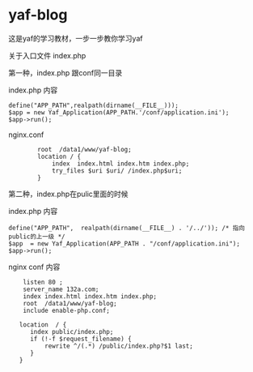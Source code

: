 # yaf-blog

这是yaf的学习教材，一步一步教你学习yaf

关于入口文件 index.php

第一种，index.php 跟conf同一目录

index.php 内容

    define("APP_PATH",realpath(dirname(__FILE__)));
    $app = new Yaf_Application(APP_PATH.'/conf/application.ini');
    $app->run();
 nginx.conf

            root  /data1/www/yaf-blog;
            location / {
                index  index.html index.htm index.php;
                try_files $uri $uri/ /index.php$uri;
            }

  第二种，index.php在pulic里面的时候

  index.php 内容

    define("APP_PATH",  realpath(dirname(__FILE__) . '/../')); /* 指向public的上一级 */
    $app  = new Yaf_Application(APP_PATH . "/conf/application.ini");
    $app->run();
nginx conf 内容

		listen 80 ;
        server_name 132a.com;
        index index.html index.htm index.php;
        root  /data1/www/yaf-blog;
        include enable-php.conf;

       location  / {
          index public/index.php;
          if (!-f $request_filename) {
              rewrite ^/(.*) /public/index.php?$1 last;
          }
       }

